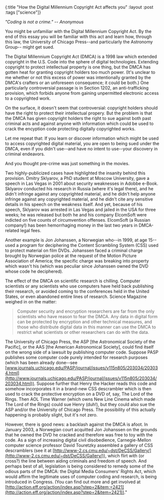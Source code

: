 {:title "How the Digital Millennium Copyright Act affects you"
:layout :post
:tags  ["science"]}

_"Coding is not a crime." -- Anonymous_

You might be unfamiliar with the Digital Millennium Copyright Act. By the end
of this essay you will be familiar with this act and learn how, through this
law, the University of Chicago Press--and particularly the Astronomy Group--
might get sued.

The Digital Millennium Copyright Act (DMCA) is a 1998 law which extended
copyright in the U.S. Code into the sphere of digital technologies. Extending
copyright to protect intellectual property is one thing, but the DMCA has
gotten heat for granting copyright holders too much power. (It's unclear to me
whether or not this excess of power was intentionally granted by the DMCA's
crafters or an unforeseen consequence; it could be both.) One particularly
controversial passage is in Section 1202, an anti-trafficking provision, which
forbids anyone from gaining unpermitted electronic access to a copyrighted
work.

On the surface, it doesn't seem that controversial: copyright holders should
have the right to protect their intellectual propery. But the problem is that
the DMCA has given copyright holders the right to sue against both past
criminal acts and against anyone with information which could be used to crack
the encyption code protecting digitally copyrighted works.

Let me repeat that: If you learn or discover information which might be used
to access copyrighted digital material, you are open to being sued under the
DMCA, even if you didn't use--and have no intent to use--your discovery in
criminal endeavors.

And you thought pre-crime was just something in the movies.

Two highly-publicized cases have highlighted the insanity behind this
provision. Dmitry Sklyarov, a PhD student at Moscow University, gave a speech
in Las Vegas in 2001 about security weaknesses in Adobbe e-Book. Sklyarov
conducted his research in Russia (where it's legal there), and he didn't
infringe against any copyrighted material, and he didn't help anyone infringe
against any copyrighted material, and he didn't cite any sensitive details in
his speech on the weakness itself. And yet, because of his speech, Sklyarov
was arrested in Las Vegas and jailed in the USA for three weeks; he was
released but both he and his company ElcomSoft were indicted on five counts of
circumvention offenses. ElcomSoft (a Russian company!) has been hemorrhaging
money in the last two years in DMCA-related legal fees.

Another example is Jon Johanssen, a Norwegian who--in 1999, at age 15--used a
program for deciphering the Content Scrambling System (CSS) used to protect
material on film DVDs. Johanssen faced a criminal charge brought by Norwegian
police at the request of the Motion Picture Association of America; the
specific charge was breaking into property which wasn't his (which was
peculiar since Johanssen owned the DVD whose code he deciphered).

The effect of the DMCA on scientific research is chilling. Computer scientists
or any scientists who use computers have held back publishing their research,
or avoided coming to the conferences held in the United States, or even
abandoned entire lines of research. Science Magazine weighed in on the matter:

> Computer security and encryption researchers are far from the only
scientists who have reason to fear the DMCA. Any data in digital form can be
protected by encryption and other technical measures, and those who distribute
digital data in this manner can use the DMCA to restrict what scientists or
other researchers can do with the data.

The University of Chicago Press, the ASP [the Astronomical Society of the
Pacific], or the AAS [the American Astronomical Society], could find itself on
the wrong side of a lawsuit by publishing computer code. Suppose PASP
publishes some computer code purely intended for research purposes (which has
been already done--see [www.journals.uchicago.edu/PASP/journal/issues/v115n805/203034/203034.html](http://www.journals.uchicago.edu/PASP/journal/issues/v115n805/203034/203034.html)). Suppose further that Henry the Hacker reads
this code and somehow incorporates it in a brand-new CSS descrambler which is
then used to crack the protective encryption on a DVD of, say, The Lord of the
Rings. Then AOL Time Warner (which owns New Line Cinema which made The Lord of
the Rings) could sue Henry (duh!), but they could also sue the ASP and/or the
University of Chicago Press. The possibility of this actually happening is
probably slight, but it's not zero.

However, there is good news: a backlash against the DMCA is afoot. In January
2003, a Norwegian court acquitted Jon Johanssen on the grounds that he owned
the DVD he cracked and therefore was free to toy with the code. As a sign of
increasing digital civil disobedience, Carnegie-Mellon computer science
professor David Touretzky assembled a gallery of CSS descramblers (see it at [http://www-2.cs.cmu.edu/~dst/DeCSS/Gallery/](http://www-2.cs.cmu.edu/~dst/DeCSS/Gallery/)), which flirt with (or cross?) the line between aiding
criminals and freedom of speech. And perhaps best of all, legislation is being
considered to remedy some of the odious parts of the DMCA: the Digital Media
Consumers' Rights Act, which would affirm the legitimate uses of computer
coding and research, is being introduced in Congress. (You can find out more
and get involved at [http://action.eff.org/action/index.asp?step=2&item;=2421](http://action.eff.org/action/index.asp?step=2&item=2421))."

